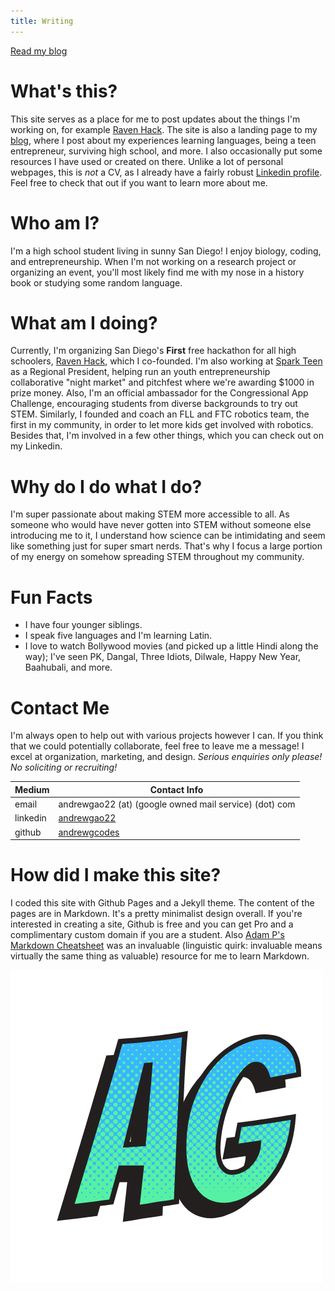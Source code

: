 ```yaml
---
title: Writing
---
```

[Read my blog](https://blog.andrewg.me)

# What's this?
This site serves as a place for me to post updates about the things I'm working on, for example [Raven Hack](http://ravenhack.org/). The site is also a landing page to my [blog](https://blog.andrewg.me), where I post about my experiences learning languages, being a teen entrepreneur, surviving high school, and more. I also occasionally put some resources I have used or created on there. 
Unlike a lot of personal webpages, this is *not* a CV, as I already have a fairly robust [Linkedin profile](https://www.linkedin.com/in/andrewgao22/). Feel free to check that out if you want to learn more about me. 

# Who am I?
I'm a high school student living in sunny San Diego!  I enjoy biology, coding, and entrepreneurship. When I'm not working on a research project or organizing an event, you'll most likely find me with my nose in a history book or studying some random language. 

# What am I doing?
Currently, I'm organizing San Diego's **First** free hackathon for all high schoolers, [Raven Hack](http://ravenhack.org/), which I co-founded. I'm also working at [Spark Teen](https://www.sparkteenmarket.com/) as a Regional President, helping run an youth entrepreneurship collaborative "night market" and pitchfest where we're awarding $1000 in prize money. Also, I'm an official ambassador for the Congressional App Challenge, encouraging students from diverse backgrounds to try out STEM. Similarly, I founded and coach an FLL and FTC robotics team, the first in my community, in order to let more kids get involved with robotics. Besides that, I'm involved in a few other things, which you can check out on my Linkedin.

# Why do I do what I do?
I'm super passionate about making STEM more accessible to all. As someone who would have never gotten into STEM without someone else introducing me to it, I understand how science can be intimidating and seem like something just for super smart nerds. That's why I focus a large portion of my energy on somehow spreading STEM throughout my community. 

# Fun Facts
+ I have four younger siblings.
+ I speak five languages and I'm learning Latin.
+ I love to watch Bollywood movies (and picked up a little Hindi along the way); I've seen PK, Dangal, Three Idiots, Dilwale, Happy New Year, Baahubali, and more.

# Contact Me
I'm always open to help out with various projects however I can. If you think that we could potentially collaborate, feel free to leave me a message! I excel at organization, marketing, and design.  *Serious enquiries only please! No soliciting or recruiting!*

| Medium | Contact Info |
| --- | --- |
| email | andrewgao22 (at) (google owned mail service) (dot) com |
| linkedin | [andrewgao22](https://www.linkedin.com/in/andrewgao22/) |
| github | [andrewgcodes](https://github.com/andrewgcodes/) |

# How did I make this site?
I coded this site with Github Pages and a Jekyll theme. The content of the pages are in Markdown. It's a pretty minimalist design overall. If you're interested in creating a site, Github is free and you can get Pro and a complimentary custom domain if you are a student. Also [Adam P's Markdown Cheatsheet](https://github.com/adam-p/markdown-here/wiki/Markdown-Cheatsheet)  was an invaluable (linguistic quirk: invaluable means virtually the same thing as valuable) resource for me to learn Markdown.

![My Logo](CCA%20iGEM.png)

